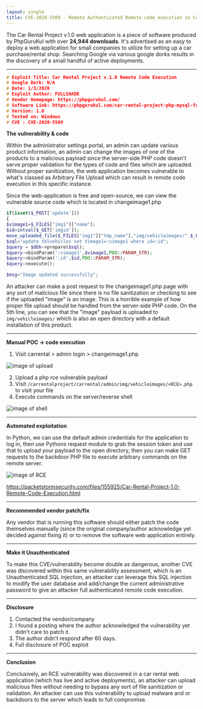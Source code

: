 ```yaml
---
layout: single
title: CVE-2020-5509 - Remote Authenticated Remote code execution in Car Rental Project v.1.0 - arbitrary file upload
---
```


The Car Rental Project v.1.0 web application is a piece of software produced by PhpGuruKul with over **24,944 downloads**. It's advertised as an easy to deploy a web application for small companies to utilize for setting up a car purchase/rental shop. Searching Google via various google dorks results in the discovery of a small handful of active deployments.

----

```c
# Exploit Title: Car Rental Project v.1.0 Remote Code Execution
# Google Dork: N/A
# Date: 1/3/2020
# Exploit Author: FULLSHADE
# Vendor Homepage: https://phpgurukul.com/
# Software Link: https://phpgurukul.com/car-rental-project-php-mysql-free-download/
# Version: 1.0
# Tested on: Windows
# CVE : CVE-2020-5509
```

**The vulnerability & code**

Within the administrator settings portal, an admin can update various product information, an admin can change the images of one of the products to a malicious payload since the server-side PHP code doesn't serve proper validation for the types of code and files which are uploaded. Without proper sanitization, the web application becomes vulnerable to what's classed as Arbitrary File Upload which can result in remote code execution in this specific instance.

Since the web-application is free and open-source, we can view the vulnerable source code which is located in changeimage1.php

```php
if(isset($_POST['update']))
{
$vimage1=$_FILES["img1"]["name"];
$id=intval($_GET['imgid']);
move_uploaded_file($_FILES["img1"]["tmp_name"],"img/vehicleimages/".$_FILES["img1"]["name"]);
$sql="update tblvehicles set Vimage1=:vimage1 where id=:id";
$query = $dbh->prepare($sql);
$query->bindParam(':vimage1',$vimage1,PDO::PARAM_STR);
$query->bindParam(':id',$id,PDO::PARAM_STR);
$query->execute();

$msg="Image updated successfully";
```

An attacker can make a post request to the changeimage1.php page with any sort of malicious file since there is no file sanitization or checking to see if the uploaded "image" is an image. This is a horrible example of how proper file upload should be handled from the server-side PHP code.
On the 5th line, you can see that the "image" payload is uploaded to `img/vehicleimages/` which is also an open directory with a default installation of this product.

----

**Manual POC -> code execution**


1. Visit carrental > admin login > changeimage1.php

![image of upload](https://raw.githubusercontent.com/FULLSHADE/FULLSHADE.github.io/master/assets/admin22.png)

2. Upload a php rce vulnerable payload
3. Visit `/carrentalproject/carrental/admin/img/vehicleimages/<RCE>.php` to visit your file
4. Execute commands on the server/reverse shell
  
![image of shell](https://raw.githubusercontent.com/FULLSHADE/FULLSHADE.github.io/master/assets/ncc1c.png)

----

**Automated exploitation**

In Python, we can use the default admin credentials for the application to log in, then use Pythons request module to grab the session token and use that to upload your payload to the open directory, then you can make GET requests to the backdoor PHP file to execute arbitrary commands on the remote server.

![image of RCE](https://raw.githubusercontent.com/FULLSHADE/CVE-2020-5509-POC/master/poc-rce.png)

https://packetstormsecurity.com/files/155925/Car-Rental-Project-1.0-Remote-Code-Execution.html

----

**Recommended vendor patch/fix**

Any vendor that is running this software should either patch the code themselves manually (since the original company/author acknowledge yet decided against fixing it) or to remove the software web application entirely.

----

**Make it Unauthenticated**

To make this CVE/vulnerability become double as dangerous, another CVE was discovered within this same vulnerability assessment, which is an Unauthenticated SQL injection, an attacker can leverage this SQL injection to modify the user database and add/change the current administrative password to give an attacker full authenticated remote code execution.

----

**Disclosure**

1. Contacted the vendor/company
2. I found a posting where the author acknowledged the vulnerability yet didn't care to patch it.
3. The author didn't respond after 60 days.
4. Full disclosure of POC exploit

----

**Conclusion**

Conclusively, an RCE vulnerability was discovered in a car rental web application (which has live and active deployments), an attacker can upload malicious files without needing to bypass any sort of file sanitization or validation. An attacker can use this vulnerability to upload malware and or backdoors to the server which leads to full compromise.
